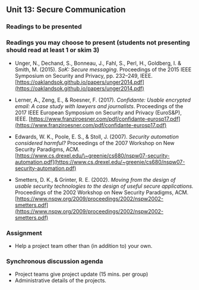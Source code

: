 ## Unit 13: Secure Communication

### Readings to be presented

### Readings you may choose to present (students not presenting should read at least 1 or skim 3)

  - Unger, N., Dechand, S., Bonneau, J., Fahl, S., Perl, H., Goldberg, I. & Smith, M. (2015). *SoK: Secure messaging*. Proceedings of the 2015 IEEE Symposium on Security and Privacy, pp. 232–249, IEEE. [https://oaklandsok.github.io/papers/unger2014.pdf](https://oaklandsok.github.io/papers/unger2014.pdf)

  - Lerner, A., Zeng, E., & Roesner, F. (2017). *Confidante: Usable encrypted email: A case study with lawyers and journalists*. Proceedings of the 2017 IEEE European Symposium on Security and Privacy (EuroS\&P), IEEE. [https://www.franziroesner.com/pdf/confidante-eurosp17.pdf](https://www.franziroesner.com/pdf/confidante-eurosp17.pdf)

  - Edwards, W. K., Poole, E. S., & Stoll, J. (2007). *Security automation considered harmful?* Proceedings of the 2007 Workshop on New Security Paradigms, ACM. [https://www.cs.drexel.edu/\~greenie/cs680/nspw07-security-automation.pdf](https://www.cs.drexel.edu/~greenie/cs680/nspw07-security-automation.pdf)

  - Smetters, D. K., & Grinter, R. E. (2002). *Moving from the design of usable security technologies to the design of useful secure applications.* Proceedings of the 2002 Workshop on New Security Paradigms, ACM. [https://www.nspw.org/2009/proceedings/2002/nspw2002-smetters.pdf](https://www.nspw.org/2009/proceedings/2002/nspw2002-smetters.pdf)

### Assignment

  - Help a project team other than (in addition to) your own.

### Synchronous discussion agenda

  - Project teams give project update (15 mins. per group)
  - Administrative details of the projects.
